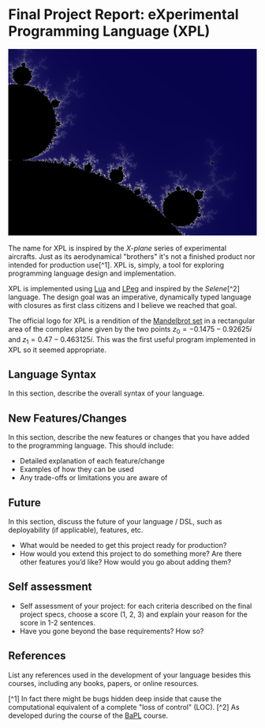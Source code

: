 # Final Project Report: eXperimental Programming Language (XPL)

![The Mandelbrot set](mandelbrot.png)

The name for XPL is inspired by the _X-plane_ series of experimental aircrafts. Just as its aerodynamical "brothers"
it's not a finished product nor intended for production use[^1]. XPL is, simply, a tool for exploring programming
language design and implementation. 

XPL is implemented using [Lua](https://www.lua.org) and [LPeg](https://www.inf.puc-rio.br/~roberto/lpeg/) and inspired
by the _Selene_[^2] language. The design goal was an imperative, dynamically typed language with closures as first class
citizens and I believe we reached that goal.

The official logo for XPL is a rendition of the [Mandelbrot set](https://en.wikipedia.org/wiki/Mandelbrot_set) in a
rectangular area of the complex plane given by the two points $z_0 = -0.1475 - 0.92625i$ and $z_1 = 0.47 - 0.463125i$.
This was the first useful program implemented in XPL so it seemed appropriate. 

## Language Syntax

In this section, describe the overall syntax of your language.

## New Features/Changes

In this section, describe the new features or changes that you have added to the programming language. This should include:

* Detailed explanation of each feature/change
* Examples of how they can be used
* Any trade-offs or limitations you are aware of

## Future

In this section, discuss the future of your language / DSL, such as deployability (if applicable), features, etc.

* What would be needed to get this project ready for production?
* How would you extend this project to do something more? Are there other features you’d like? How would you go about adding them?

## Self assessment

* Self assessment of your project: for each criteria described on the final project specs, choose a score (1, 2, 3) and explain your reason for the score in 1-2 sentences.
* Have you gone beyond the base requirements? How so?

## References

List any references used in the development of your language besides this courses, including any books, papers, or online resources.


[^1] In fact there might be bugs hidden deep inside that cause the computational equivalent of a complete "loss of control" (LOC). 
[^2] As developed during the course of the [BaPL](https://classpert.com/classpertx/courses/building-a-programming-language/cohort) course. 
